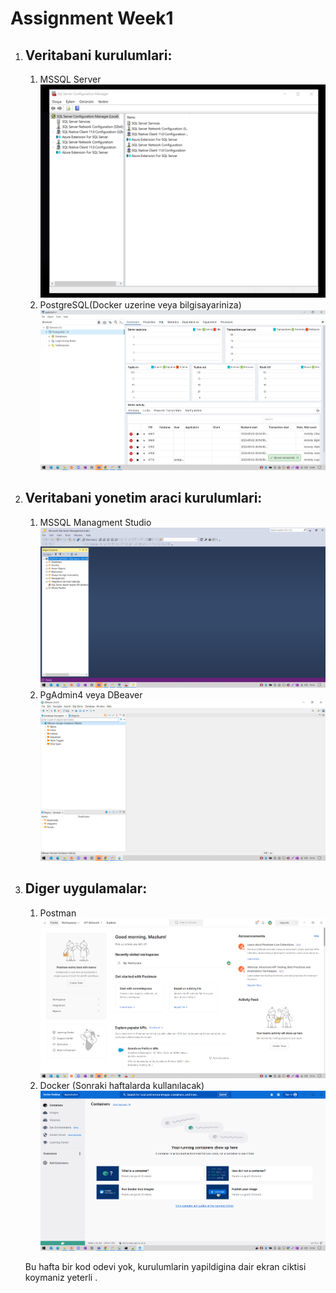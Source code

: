 
# Assignment Week1
<ol> 
<li><h2>Veritabani kurulumlari:</h2></li>
<ol>
<li> MSSQL Server</li>
  <img src="https://github.com/P259-Simpra-NET-Bootcamp/aw1-MazlumTanis/blob/main/MSQLServer.png" alt="alt_text" />
<li> PostgreSQL(Docker uzerine veya bilgisayariniza) </li>
  <img src="https://github.com/P259-Simpra-NET-Bootcamp/aw1-MazlumTanis/blob/main/PostgreSQL.png" alt="alt_text" />
</ol>
<li><h2>Veritabani yonetim araci kurulumlari:</h2></li>
<ol>
<li> MSSQL Managment Studio</li>
    <img src="https://github.com/P259-Simpra-NET-Bootcamp/aw1-MazlumTanis/blob/main/SQLManagementStudio.png" alt="alt_text" />
<li> PgAdmin4 veya DBeaver </li>
  <img src="https://github.com/P259-Simpra-NET-Bootcamp/aw1-MazlumTanis/blob/main/DBeaver.png" alt="alt_text" />
</ol>
<li><h2>Diger uygulamalar:</h2></li>
<ol>
<li> Postman</li>
    <img src="https://github.com/P259-Simpra-NET-Bootcamp/aw1-MazlumTanis/blob/main/Postman.png" alt="alt_text" />
<li> Docker (Sonraki haftalarda kullanılacak) </li>
  <img src="https://github.com/P259-Simpra-NET-Bootcamp/aw1-MazlumTanis/blob/main/Docker.png" alt="alt_text" />
</ol>

Bu hafta bir kod odevi yok, kurulumlarin yapildigina dair ekran ciktisi koymaniz yeterli .
